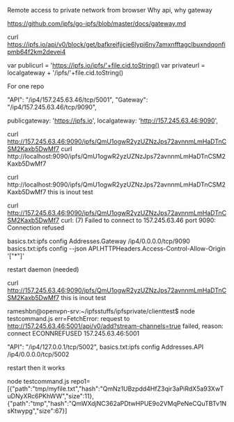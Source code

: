 
Remote access to private network from browser
Why api, why gateway


https://github.com/ipfs/go-ipfs/blob/master/docs/gateway.md


curl https://ipfs.io/api/v0/block/get/bafkreifjjcie6lypi6ny7amxnfftagclbuxndqonfipmb64f2km2devei4



 var publicurl = 'https://ipfs.io/ipfs/'+file.cid.toString()
        var privateurl = localgateway + '/ipfs/'+file.cid.toString()


For one repo

 "API": "/ip4/157.245.63.46/tcp/5001",
    "Gateway": "/ip4/157.245.63.46/tcp/9090",


   publicgateway: 'https://ipfs.io',
      localgateway: 'http://157.245.63.46:9090',

curl  http://157.245.63.46:9090/ipfs/QmU1ogwR2yzUZNzJps72avnnmLmHaDTnCSM2Kaxb5DwMf7
curl  http://localhost:9090/ipfs/QmU1ogwR2yzUZNzJps72avnnmLmHaDTnCSM2Kaxb5DwMf7




 curl  http://localhost:9090/ipfs/QmU1ogwR2yzUZNzJps72avnnmLmHaDTnCSM2Kaxb5DwMf7
this is inout test


curl  http://157.245.63.46:9090/ipfs/QmU1ogwR2yzUZNzJps72avnnmLmHaDTnCSM2Kaxb5DwMf7
curl: (7) Failed to connect to 157.245.63.46 port 9090: Connection refused

basics.txt:ipfs config Addresses.Gateway /ip4/0.0.0.0/tcp/9090
basics.txt:ipfs config --json API.HTTPHeaders.Access-Control-Allow-Origin '["*"]'

restart daemon (needed)

curl  http://157.245.63.46:9090/ipfs/QmU1ogwR2yzUZNzJps72avnnmLmHaDTnCSM2Kaxb5DwMf7
this is inout test





rameshbn@openvpn-srv:~/ipfsstuffs/ipfsprivate/clienttest$ node testcommand.js 
err=FetchError: request to http://157.245.63.46:5001/api/v0/add?stream-channels=true failed, reason: connect ECONNREFUSED 157.245.63.46:5001



"API": "/ip4/127.0.0.1/tcp/5002",
basics.txt:ipfs config Addresses.API /ip4/0.0.0.0/tcp/5002



restart then it works

node testcommand.js 
repo1=[{"path":"tmp/myfile.txt","hash":"QmNz1UBzpdd4HfZ3qir3aPiRdX5a93XwTuDNyXRc6PKhWW","size":11},{"path":"tmp","hash":"QmWXdjNC362aPDtwHPUE9o2VMqPeNeCQuTBTv1NsKtwypg","size":67}]

